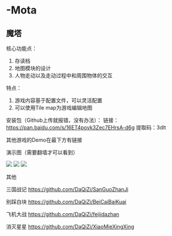 # -Mota

## 魔塔

核心功能点：
1. 存读档
2. 地图模块的设计
3. 人物走动以及走动过程中和周围物体的交互

特点：
1. 游戏内容基于配置文件，可以灵活配置
2. 可以使用Tile map为游戏编辑地图


安装包（Github上传就报错，没有办法）：
链接：https://pan.baidu.com/s/16ET4povk3Zec7EHrsA-d6g 
提取码：3dlt

其他游戏的Demo在最下方有链接

演示图（需要翻墙才可以看到）


![](https://github.com/DaQiZi/-Mota/blob/master/GIF/GIF.gif)
![](https://github.com/DaQiZi/-Mota/blob/master/GIF/GIF2.gif)
![](https://github.com/DaQiZi/-Mota/blob/master/GIF/GIF3.gif)



其他

三国战记
https://github.com/DaQiZi/SanGuoZhanJi


别踩白块
https://github.com/DaQiZi/BeiCaiBaiKuai

飞机大战
https://github.com/DaQiZi/feijidazhan

消灭星星
https://github.com/DaQiZi/XiaoMieXingXing
